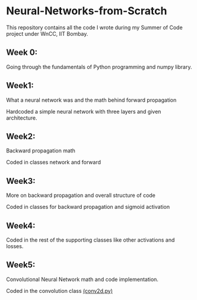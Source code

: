 # Neural-Networks-from-Scratch

This repository contains all the code I wrote during my Summer of Code project under WnCC, IIT Bombay.

## Week 0:

Going through the fundamentals of Python programming and numpy library.

## Week1:

What a neural network was and the math behind forward propagation

Hardcoded a simple neural network with three layers and given architecture.

## Week2:

Backward propagation math 

Coded in classes network and forward 

## Week3:

More on backward propagation and overall structure of code

Coded in classes for backward propagation and sigmoid activation

## Week4:

Coded in the rest of the supporting classes like other activations and losses.

## Week5:

Convolutional Neural Network math and code implementation.

Coded in the convolution class [(conv2d.py)](https://github.com/Xeno985/Neural-Networks-from-Scratch/blob/main/conv2d.py)
